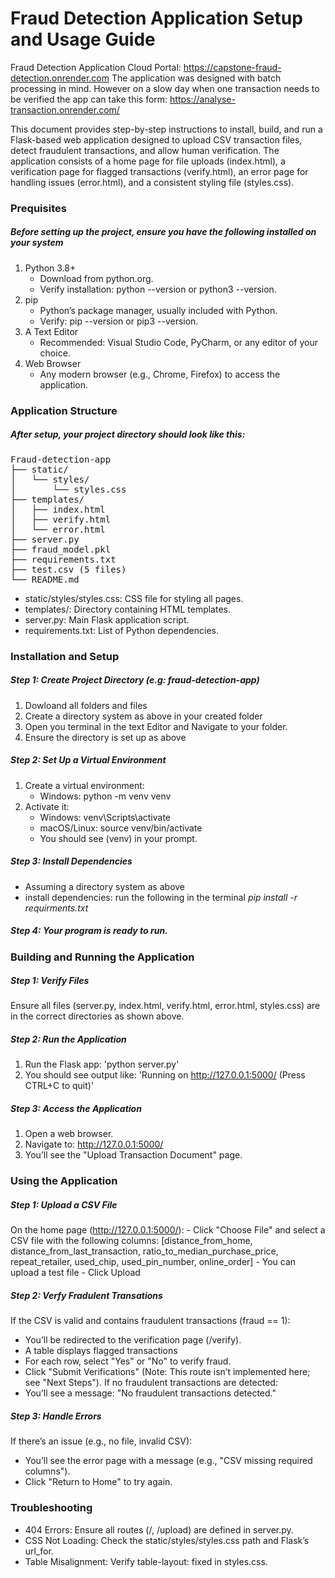 # Fraud Detection Application Setup and Usage Guide

Fraud Detection Application Cloud Portal: https://capstone-fraud-detection.onrender.com 
The application was designed with batch processing in mind. However on a slow day when one transaction needs to be verified the app can take this form: https://analyse-transaction.onrender.com/

This document provides step-by-step instructions to install, build, and run a Flask-based web application designed to upload CSV transaction files, detect fraudulent transactions, and allow human verification. The application consists of a home page for file uploads (index.html), a verification page for flagged transactions (verify.html), an error page for handling issues (error.html), and a consistent styling file (styles.css).

### Prequisites

##### Before setting up the project, ensure you have the following installed on your system
1. Python 3.8+
    - Download from python.org.
    - Verify installation: python --version or python3 --version.
2. pip
    - Python’s package manager, usually included with Python.
    - Verify: pip --version or pip3 --version.
3. A Text Editor
    - Recommended: Visual Studio Code, PyCharm, or any editor of your choice.
4. Web Browser
    - Any modern browser (e.g., Chrome, Firefox) to access the application.

### Application Structure
##### After setup, your project directory should look like this:
<pre>
Fraud-detection-app
├── static/
│   └── styles/
│       └── styles.css
├── templates/
│   ├── index.html
│   ├── verify.html
│   └── error.html
├── server.py
├── fraud_model.pkl
├── requirements.txt
├── test.csv (5 files)
└── README.md
</pre> 
- static/styles/styles.css: CSS file for styling all pages.
- templates/: Directory containing HTML templates.
- server.py: Main Flask application script.
- requirements.txt: List of Python dependencies.

### Installation and Setup 
##### Step 1: Create Project Directory (e.g: fraud-detection-app) 
1. Dowloand all folders and files
2. Create a directory system as above in your created folder
3. Open you terminal in the text Editor and Navigate to your folder. 
4. Ensure the directory is set up as above

##### Step 2: Set Up a Virtual Environment
1. Create a virtual environment:
    -  Windows: python -m venv venv
2. Activate it:
    - Windows: venv\Scripts\activate
    - macOS/Linux: source venv/bin/activate
    - You should see (venv) in your prompt.

##### Step 3: Install Dependencies
- Assuming a directory system as above
- install dependencies: run the following in the terminal *pip install -r requirments.txt*

##### Step 4: Your program is ready to run. 

### Building and Running the Application
##### Step 1: Verify Files
Ensure all files (server.py, index.html, verify.html, error.html, styles.css) are in the correct directories as shown above.

##### Step 2: Run the Application
1. Run the Flask app: 'python server.py'
2. You should see output like: 'Running on http://127.0.0.1:5000/ (Press CTRL+C to quit)' 

##### Step 3: Access the Application
1. Open a web browser.
2. Navigate to: http://127.0.0.1:5000/
3. You’ll see the "Upload Transaction Document" page.

### Using the Application
##### Step 1: Upload a CSV File
On the home page (http://127.0.0.1:5000/):
    - Click "Choose File" and select a CSV file with the following columns:  [distance_from_home, distance_from_last_transaction, ratio_to_median_purchase_price, repeat_retailer, used_chip, used_pin_number, online_order] 
    - You can upload a test file
    - Click Upload

##### Step 2: Verfy Fradulent Transations 
If the CSV is valid and contains fraudulent transactions (fraud == 1):
  - You’ll be redirected to the verification page (/verify).
  - A table displays flagged transactions 
  - For each row, select "Yes" or "No" to verify fraud.
  - Click "Submit Verifications" (Note: This route isn’t implemented here; see "Next Steps").
If no fraudulent transactions are detected:
  - You’ll see a message: "No fraudulent transactions detected."

##### Step 3: Handle Errors
If there’s an issue (e.g., no file, invalid CSV):
- You’ll see the error page with a message (e.g., "CSV missing required columns").
- Click "Return to Home" to try again.

### Troubleshooting
- 404 Errors: Ensure all routes (/, /upload) are defined in server.py.
- CSS Not Loading: Check the static/styles/styles.css path and Flask’s url_for.
- Table Misalignment: Verify table-layout: fixed in styles.css.


